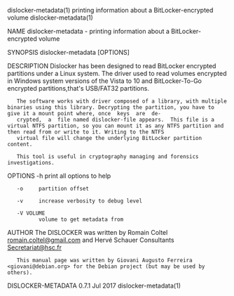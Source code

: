 dislocker-metadata(1)                                               printing information about a BitLocker-encrypted volume                                               dislocker-metadata(1)

NAME
       dislocker-metadata - printing information about a BitLocker-encrypted volume

SYNOPSIS
       dislocker-metadata [OPTIONS]

DESCRIPTION
       Dislocker  has  been  designed  to read BitLocker encrypted partitions under a Linux system. The driver used to read volumes encrypted in Windows system versions of the Vista to 10 and
       BitLocker-To-Go encrypted partitions,that's USB/FAT32 partitions.

       The software works with driver composed of a library, with multiple binaries using this library. Decrypting the partition, you have to give it a mount point where, once  keys  are  de‐
       crypted,  a  file named dislocker-file appears.  This file is a virtual NTFS partition, so you can mount it as any NTFS partition and then read from or write to it. Writing to the NTFS
       virtual file will change the underlying BitLocker partition content.

       This tool is useful in cryptography managing and forensics investigations.

OPTIONS
       -h     print all options to help

       -o     partition offset

       -v     increase verbosity to debug level

       -V VOLUME
              volume to get metadata from

AUTHOR
       The DISLOCKER was written by Romain Coltel <romain.coltel@gmail.com> and Hervé Schauer Consultants <Secretariat@hsc.fr>

       This manual page was written by Giovani Augusto Ferreira <giovani@debian.org> for the Debian project (but may be used by others).

DISLOCKER-METADATA 0.7.1                                                                    Jul 2017                                                                      dislocker-metadata(1)
